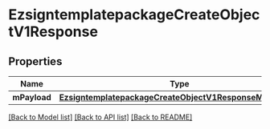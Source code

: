 # EzsigntemplatepackageCreateObjectV1Response

## Properties
Name | Type | Description | Notes
------------ | ------------- | ------------- | -------------
**mPayload** | [**EzsigntemplatepackageCreateObjectV1ResponseMPayload***](EzsigntemplatepackageCreateObjectV1ResponseMPayload.md) |  | 

[[Back to Model list]](../README.md#documentation-for-models) [[Back to API list]](../README.md#documentation-for-api-endpoints) [[Back to README]](../README.md)


